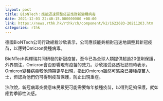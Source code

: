 ```yaml
---
layout: post
title: BioNTech：應能迅速調整疫苗應對新變種病毒
date: 2021-12-03 22:40:15.000000000 +08:00
link: https://news.rthk.hk/rthk/ch/component/k2/1622683-20211203.htm
categories: rthk
---
```


德國BioNTech公司行政總裁沙欣表示，公司應該能夠相對迅速地調整其新冠疫苗，以應對Omicron變種病毒。

BioNTech與輝瑞共同研發的新冠疫苗，至今已為全球人類提供超過20億劑保護，外界關注，Omicron會否影響現有疫苗的效力。沙欣接受路透社訪問時表示，Omicron變種病毒較他預期更早出現，指出Omicron雖然可感染已接種疫苗人士，但認為他們仍可得到疫苗保護，防止出現重症。

沙欣說，新冠病毒突變意味民眾更可能需要每年接種疫苗，以得到足夠保護，就如應對季節性流感。
